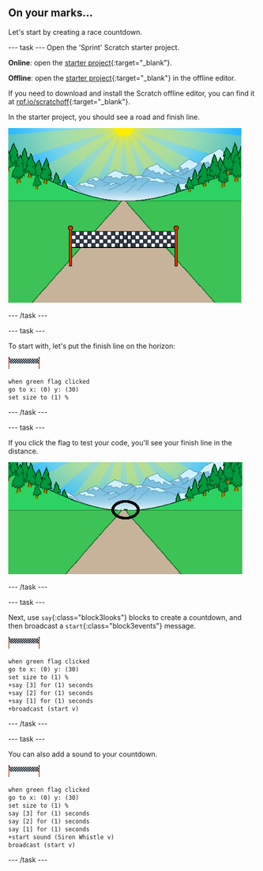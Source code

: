 ## On your marks...

Let's start by creating a race countdown.

--- task ---
Open the 'Sprint' Scratch starter project.

**Online**: open the [starter project](http://rpf.io/sprint-on){:target="_blank"}.

**Offline**: open the [starter project](http://rpf.io/p/en/sprint-go){:target="_blank"} in the offline editor.

If you need to download and install the Scratch offline editor, you can find it at [rpf.io/scratchoff](http://rpf.io/scratchoff){:target="_blank"}.

In the starter project, you should see a road and finish line.

![starter projects](images/sprint-starter.png)

--- /task ---

--- task ---

To start with, let's put the finish line on the horizon:

![finish line sprite](images/finish-line-sprite.png)

```blocks3
when green flag clicked
go to x: (0) y: (30)
set size to (1) %
```

--- /task ---

--- task ---

If you click the flag to test your code, you'll see your finish line in the distance.

![finish line in the distance](images/sprint-line-start-test-annotated.png)

--- /task ---

--- task ---

Next, use `say`{:class="block3looks"} blocks to create a countdown, and then broadcast a `start`{:class="block3events"} message.

![finish line sprite](images/finish-line-sprite.png)

```blocks3
when green flag clicked
go to x: (0) y: (30)
set size to (1) %
+say [3] for (1) seconds
+say [2] for (1) seconds
+say [1] for (1) seconds
+broadcast (start v)
```

--- /task ---

--- task ---

You can also add a sound to your countdown.

![finish line sprite](images/finish-line-sprite.png)

```blocks3
when green flag clicked
go to x: (0) y: (30)
set size to (1) %
say [3] for (1) seconds
say [2] for (1) seconds
say [1] for (1) seconds
+start sound (Siren Whistle v)
broadcast (start v)
```

--- /task ---
